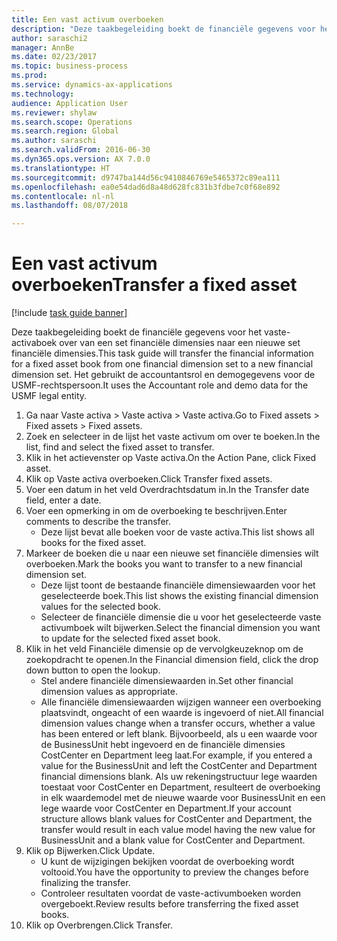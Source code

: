```yaml
--- 
title: Een vast activum overboeken
description: "Deze taakbegeleiding boekt de financiële gegevens voor het vaste-activaboek over van een set financiële dimensies naar een nieuwe set financiële dimensies."
author: saraschi2
manager: AnnBe
ms.date: 02/23/2017
ms.topic: business-process
ms.prod: 
ms.service: dynamics-ax-applications
ms.technology: 
audience: Application User
ms.reviewer: shylaw
ms.search.scope: Operations
ms.search.region: Global
ms.author: saraschi
ms.search.validFrom: 2016-06-30
ms.dyn365.ops.version: AX 7.0.0
ms.translationtype: HT
ms.sourcegitcommit: d9747ba144d56c9410846769e5465372c89ea111
ms.openlocfilehash: ea0e54dad6d8a48d628fc831b3fdbe7c0f68e892
ms.contentlocale: nl-nl
ms.lasthandoff: 08/07/2018

---
```

# <a name="transfer-a-fixed-asset"></a><span data-ttu-id="d4508-103">Een vast activum overboeken</span><span class="sxs-lookup"><span data-stu-id="d4508-103">Transfer a fixed asset</span></span>

[!include [task guide banner](../../includes/task-guide-banner.md)]

<span data-ttu-id="d4508-104">Deze taakbegeleiding boekt de financiële gegevens voor het vaste-activaboek over van een set financiële dimensies naar een nieuwe set financiële dimensies.</span><span class="sxs-lookup"><span data-stu-id="d4508-104">This task guide will transfer the financial information for a fixed asset book from one financial dimension set to a new financial dimension set.</span></span>  <span data-ttu-id="d4508-105">Het gebruikt de accountantsrol en demogegevens voor de USMF-rechtspersoon.</span><span class="sxs-lookup"><span data-stu-id="d4508-105">It uses the Accountant role and demo data for the USMF legal entity.</span></span>

1. <span data-ttu-id="d4508-106">Ga naar Vaste activa > Vaste activa > Vaste activa.</span><span class="sxs-lookup"><span data-stu-id="d4508-106">Go to Fixed assets > Fixed assets > Fixed assets.</span></span>
2. <span data-ttu-id="d4508-107">Zoek en selecteer in de lijst het vaste activum om over te boeken.</span><span class="sxs-lookup"><span data-stu-id="d4508-107">In the list, find and select the fixed asset to transfer.</span></span>
3. <span data-ttu-id="d4508-108">Klik in het actievenster op Vaste activa.</span><span class="sxs-lookup"><span data-stu-id="d4508-108">On the Action Pane, click Fixed asset.</span></span>
4. <span data-ttu-id="d4508-109">Klik op Vaste activa overboeken.</span><span class="sxs-lookup"><span data-stu-id="d4508-109">Click Transfer fixed assets.</span></span>
5. <span data-ttu-id="d4508-110">Voer een datum in het veld Overdrachtsdatum in.</span><span class="sxs-lookup"><span data-stu-id="d4508-110">In the Transfer date field, enter a date.</span></span>
6. <span data-ttu-id="d4508-111">Voer een opmerking in om de overboeking te beschrijven.</span><span class="sxs-lookup"><span data-stu-id="d4508-111">Enter comments to describe the transfer.</span></span>
    * <span data-ttu-id="d4508-112">Deze lijst bevat alle boeken voor de vaste activa.</span><span class="sxs-lookup"><span data-stu-id="d4508-112">This list shows all books for the fixed asset.</span></span>  
7. <span data-ttu-id="d4508-113">Markeer de boeken die u naar een nieuwe set financiële dimensies wilt overboeken.</span><span class="sxs-lookup"><span data-stu-id="d4508-113">Mark the books you want to transfer to a new financial dimension set.</span></span>
    * <span data-ttu-id="d4508-114">Deze lijst toont de bestaande financiële dimensiewaarden voor het geselecteerde boek.</span><span class="sxs-lookup"><span data-stu-id="d4508-114">This list shows the existing financial dimension values for the selected book.</span></span>  
    * <span data-ttu-id="d4508-115">Selecteer de financiële dimensie die u voor het geselecteerde vaste activumboek wilt bijwerken.</span><span class="sxs-lookup"><span data-stu-id="d4508-115">Select the financial dimension you want to update for the selected fixed asset book.</span></span>  
8. <span data-ttu-id="d4508-116">Klik in het veld Financiële dimensie op de vervolgkeuzeknop om de zoekopdracht te openen.</span><span class="sxs-lookup"><span data-stu-id="d4508-116">In the Financial dimension field, click the drop down button to open the lookup.</span></span>
    * <span data-ttu-id="d4508-117">Stel andere financiële dimensiewaarden in.</span><span class="sxs-lookup"><span data-stu-id="d4508-117">Set other financial dimension values as appropriate.</span></span>  
    * <span data-ttu-id="d4508-118">Alle financiële dimensiewaarden wijzigen wanneer een overboeking plaatsvindt, ongeacht of een waarde is ingevoerd of niet.</span><span class="sxs-lookup"><span data-stu-id="d4508-118">All financial dimension values change when a transfer occurs, whether a value has been entered or left blank.</span></span> <span data-ttu-id="d4508-119">Bijvoorbeeld, als u een waarde voor de BusinessUnit hebt ingevoerd en de financiële dimensies CostCenter en Department leeg laat.</span><span class="sxs-lookup"><span data-stu-id="d4508-119">For example, if you entered a value for the BusinessUnit and left the CostCenter and Department financial dimensions blank.</span></span> <span data-ttu-id="d4508-120">Als uw rekeningstructuur lege waarden toestaat voor CostCenter en Department, resulteert de overboeking in elk waardemodel met de nieuwe waarde voor BusinessUnit en een lege waarde voor CostCenter en Department.</span><span class="sxs-lookup"><span data-stu-id="d4508-120">If your account structure allows blank values for CostCenter and Department, the transfer would result in each value model having the new value for BusinessUnit and a blank value for CostCenter and Department.</span></span>  
9. <span data-ttu-id="d4508-121">Klik op Bijwerken.</span><span class="sxs-lookup"><span data-stu-id="d4508-121">Click Update.</span></span>
    * <span data-ttu-id="d4508-122">U kunt de wijzigingen bekijken voordat de overboeking wordt voltooid.</span><span class="sxs-lookup"><span data-stu-id="d4508-122">You have the opportunity to preview the changes before finalizing the transfer.</span></span>  
    * <span data-ttu-id="d4508-123">Controleer resultaten voordat de vaste-activumboeken worden overgeboekt.</span><span class="sxs-lookup"><span data-stu-id="d4508-123">Review results before transferring the fixed asset books.</span></span>  
10. <span data-ttu-id="d4508-124">Klik op Overbrengen.</span><span class="sxs-lookup"><span data-stu-id="d4508-124">Click Transfer.</span></span>


